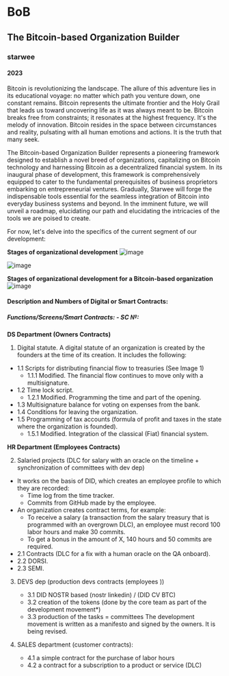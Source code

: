 # BoB
## The Bitcoin-based Organization Builder
### starwee
#### 2023

Bitcoin is revolutionizing the landscape. The allure of this adventure lies in its educational voyage: no matter which path you venture down, one constant remains. Bitcoin represents the ultimate frontier and the Holy Grail that leads us toward uncovering life as it was always meant to be. Bitcoin breaks free from constraints; it resonates at the highest frequency. It's the melody of innovation. Bitcoin resides in the space between circumstances and reality, pulsating with all human emotions and actions. It is the truth that many seek.

The Bitcoin-based Organization Builder represents a pioneering framework designed to establish a novel breed of organizations, capitalizing on Bitcoin technology and harnessing Bitcoin as a decentralized financial system. In its inaugural phase of development, this framework is comprehensively equipped to cater to the fundamental prerequisites of business proprietors embarking on entrepreneurial ventures. Gradually, Starwee will forge the indispensable tools essential for the seamless integration of Bitcoin into everyday business systems and beyond. In the imminent future, we will unveil a roadmap, elucidating our path and elucidating the intricacies of the tools we are poised to create.

For now, let's delve into the specifics of the current segment of our development:

**Stages of organizational development**
![image](https://github.com/tetakta/tetakta/blob/45fd21fe5d4d2be3839eaefadbe1f09b00ad1fc5/img/Classic%20organization.png)

![image](https://github.com/tetakta/tetakta/blob/90f1a13d77e2f96b5876515c11692ed8c473f947/img/bitcoin%20power.png)

**Stages of organizational development for a Bitcoin-based organization** 
![image](https://github.com/tetakta/tetakta/blob/45fd21fe5d4d2be3839eaefadbe1f09b00ad1fc5/img/Bitcoin%20based%20organization.png)


#### Description and Numbers of Digital or Smart Contracts:

##### Functions/Screens/Smart Contracts: - SC №:

**DS Department (Owners Contracts)**

1. Digital statute. A digital statute of an organization is created by the founders at the time of its creation. It includes the following:
- 1.1 Scripts for distributing financial flow to treasuries (See Image 1)
  - 1.1.1 Modified. The financial flow continues to move only with a multisignature.
- 1.2 Time lock script.
  - 1.2.1 Modified. Programming the time and part of the opening.
- 1.3 Multisignature balance for voting on expenses from the bank.
- 1.4 Conditions for leaving the organization.
- 1.5 Programming of tax accounts (formula of profit and taxes in the state where the organization is founded).
  - 1.5.1 Modified. Integration of the classical (Fiat) financial system.


**HR Department (Employees Contracts)**

2. Salaried projects (DLC for salary with an oracle on the timeline + synchronization of committees with dev dep)
- It works on the basis of DID, which creates an employee profile to which they are recorded:
   - Time log from the time tracker.
   - Commits from GitHub made by the employee.
- An organization creates contract terms, for example:
   - To receive a salary (a transaction from the salary treasury that is programmed with an overgrown DLC), an employee must record 100 labor hours and make 30 commits.
   - To get a bonus in the amount of X, 140 hours and 50 commits are required.
- 2.1 Contracts (DLC for a fix with a human oracle on the QA onboard).
- 2.2 DORSI.
- 2.3 SEMI.

3. DEVS dep (production devs contracts (employees ))
   - 3.1 DID NOSTR based (nostr linkedin) / (DID CV BTC)
   - 3.2 creation of the tokens (done by the core team as part of the development movement*)
   - 3.3 production of the tasks = committees
The development movement is written as a manifesto and signed by the owners. It is being revised.

4. SALES department (customer contracts):
   - 4.1 a simple contract for the purchase of labor hours
   - 4.2 a contract for a subscription to a product or service (DLC)
   




